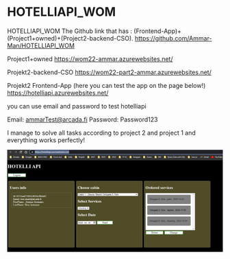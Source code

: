 ﻿# HOTELLIAPI_WOM

HOTELLIAPI_WOM
The Github link that has : (Frontend-App)+(Project1+owned)+(Project2-backend-CSO). https://github.com/Ammar-Man/HOTELLIAPI_WOM

Project1+owned https://wom22-ammar.azurewebsites.net/

Projekt2-backend-CSO https://wom22-part2-ammar.azurewebsites.net/

Projekt2 Frontend-App (here you can test the app on the page below!) https://hotelliapi.azurewebsites.net/

you can use email and password to test hotelliapi

Email: ammarTest@arcada.fi Password: Password123

I manage to solve all tasks according to project 2 and project 1 and everything works perfectly!

![](img/1.png)
